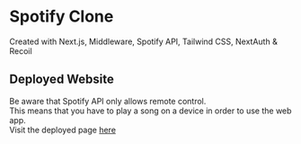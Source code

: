 # Spotify Clone
Created with Next.js, Middleware, Spotify API, Tailwind CSS, NextAuth & Recoil

## Deployed Website
Be aware that Spotify API only allows remote control. \
This means that you have to play a song on a device in order to use the web app. \
Visit the deployed page [here](https://spotify-clone-gamma-navy.vercel.app/)